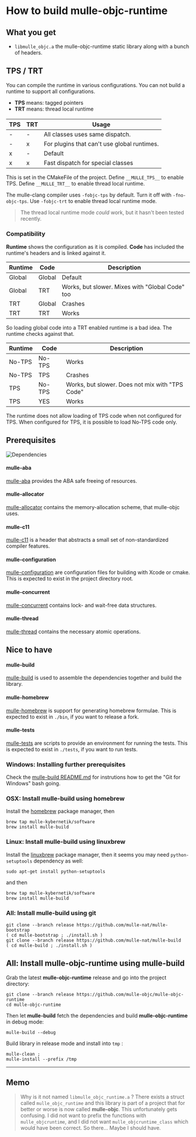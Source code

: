 [comment]: <> (DO NOT EDIT THIS FILE. EDIT THE TEMPLATE "templates/dox/BUILD.md.scion")
# How to build mulle-objc-runtime


## What you get

* `libmulle_objc.a` the mulle-objc-runtime static library along with a
bunch of headers.


## TPS / TRT

You can compile the runtime in various configurations. You can not build a runtime to support all configurations.

* **TPS** means: tagged pointers
* **TRT** means: thread local runtime


####

 TPS  | TRT | Usage
------|-----|----------------------
  -   | -   | All classes uses same dispatch.
  -   | x   | For plugins that can't use global runtimes.
  x   | -   | Default
  x   | x   | Fast dispatch for special classes


This is set in the CMakeFile of the project. Define `__MULLE_TPS__` to enable
TPS. Define `__MULLE_TRT__` to enable thread local runtime.

The mulle-clang compiler uses `-fobjc-tps` by default. Turn it off with
`-fno-objc-tps`. Use `-fobjc-trt` to enable thread local runtime mode.

> The thread local runtime mode *could* work, but it hasn't been tested recently.


### Compatibility

**Runtime** shows the configuration as it is compiled. **Code** has included
the runtime's headers and is linked against it.


Runtime | Code   | Description
--------|--------|--------------
Global  | Global | Default
Global  | TRT    | Works, but slower. Mixes with "Global Code" too
TRT     | Global | Crashes
TRT     | TRT    | Works

So loading global code into a TRT enabled runtime is a bad idea. The runtime
checks against that.


Runtime | Code   | Description
--------|--------|--------------
No-TPS  | No-TPS | Works
No-TPS  | TPS    | Crashes
TPS     | No-TPS | Works, but slower. Does not mix with "TPS Code"
TPS     | YES    | Works

The runtime does not allow loading of TPS code when not configured for TPS.
When configured for TPS, it is possible to load No-TPS code only.

## Prerequisites

![Dependencies](https://raw.githubusercontent.com/mulle-nat/mulle-objc-runtime/release/dox/mulle-objc-runtime-dependencies.png)

#### mulle-aba

[mulle-aba](//github.com/mulle-objc/git/mulle-aba/) provides the
ABA safe freeing of resources.


#### mulle-allocator

[mulle-allocator](//github.com/mulle-objc/git/mulle-allocator/) contains the memory-allocation scheme, that mulle-objc uses.


#### mulle-c11

[mulle-c11](//github.com/mulle-objc/git/mulle-c11/) is a header
that abstracts a small set of non-standardized compiler features.


#### mulle-configuration

[mulle-configuration](//github.com/mulle-objc/git/mulle-configuration/)
are configuration files for building with Xcode or cmake. This is expected to
exist in the project directory root.


#### mulle-concurrent

[mulle-concurrent](//github.com/mulle-objc/git/mulle-concurrent/) contains
lock- and wait-free data structures.


#### mulle-thread

[mulle-thread](//github.com/mulle-objc/git/mulle-thread/) contains
the necessary atomic operations.



## Nice to have

#### mulle-build

[mulle-build](//github.com/mulle-objc/git/mulle-build) is used
to assemble the dependencies together and build the library.

#### mulle-homebrew

[mulle-homebrew](//github.com/mulle-objc/git/mulle-homebrew/) is
support for generating homebrew formulae. This is expected to
exist in `./bin`, if you want to release a fork.

#### mulle-tests

[mulle-tests](//github.com/mulle-objc/git/mulle-tests/) are
scripts to provide an environment for running the tests. This is expected to
exist in `./tests`, if you want to run tests.


### Windows: Installing further prerequisites

Check the [mulle-build README.md](//github.com/mulle-objc/git/mulle-build/README.md)
for instrutions how to get the "Git for Windows" bash going.


### OSX: Install mulle-build using homebrew

Install the [homebrew](//brew.sh/) package manager, then

```
brew tap mulle-kybernetik/software
brew install mulle-build
```

### Linux: Install mulle-build using linuxbrew

Install the [linuxbrew](//linuxbrew.sh/) package manager, then it seems you
may need `python-setuptools` dependency as well:

```
sudo apt-get install python-setuptools
```

and then

```
brew tap mulle-kybernetik/software
brew install mulle-build
```

### All: Install mulle-build using git

```
git clone --branch release https://github.com/mulle-nat/mulle-bootstrap
( cd mulle-bootstrap ; ./install.sh )
git clone --branch release https://github.com/mulle-nat/mulle-build
( cd mulle-build ; ./install.sh )
```

## All: Install mulle-objc-runtime using mulle-build


Grab the latest **mulle-objc-runtime** release and go into the project directory:

```
git clone --branch release https://github.com/mulle-objc/mulle-objc-runtime
cd mulle-objc-runtime
```

Then let **mulle-build** fetch the dependencies and
build **mulle-objc-runtime** in debug mode:

```
mulle-build --debug
```

Build library in release mode and install into `tmp` :

```
mulle-clean ;
mulle-install --prefix /tmp
```

---
## Memo

> Why is it not named `libmulle_objc_runtime.a` ?
> There exists a struct called `mulle_objc_runtime` and this library is part
> of a project that for better or worse is now called **mulle-objc**.
> This unfortunately gets confusing.
> I did not want to prefix the functions with `mulle_objcruntime`, and I did
> not want `mulle_objcruntime_class` which would have been correct. So there...
> Maybe I should have.

